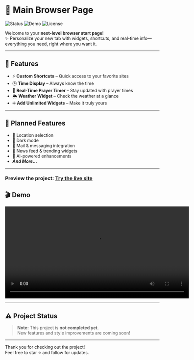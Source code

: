 # 🚀 Main Browser Page

![Status](https://img.shields.io/badge/status-in%20progress-yellow)
![Demo](https://img.shields.io/badge/demo-available-blue)
![License](https://img.shields.io/badge/license-mit-green)

Welcome to your **next-level browser start page**!  
✨ Personalize your new tab with widgets, shortcuts, and real-time info—everything you need, right where you want it.

---

## 🌟 Features

- ⚡ **Custom Shortcuts** – Quick access to your favorite sites
- 🕒 **Time Display** – Always know the time
- 🕌 **Real-Time Prayer Timer** – Stay updated with prayer times
- 🌦️ **Weather Widget** – Check the weather at a glance
- ➕ **Add Unlimited Widgets** – Make it truly yours

---

## 🚧 Planned Features

- 📍 Location selection
- 🌙 Dark mode
- 📧 Mail & messaging integration
- 📰 News feed & trending widgets
- 🤖 AI-powered enhancements
- **_And More..._**

---

### **Preview the project:** [Try the live site](https://new-tab-rust.vercel.app/)

## 🎬 Demo

<div align="center">

<video src="./readme_src/vid.mp4" controls width="600"></video>

</div>

---

## ⚠️ Project Status

> **Note:** This project is **not completed yet**.  
> New features and style improvements are coming soon!

---

Thank you for checking out the project!  
Feel free to star ⭐ and follow for updates.
